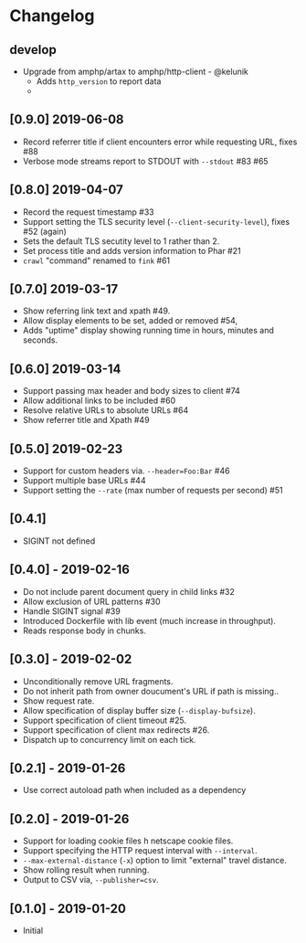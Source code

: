 # Changelog

## develop

- Upgrade from amphp/artax to amphp/http-client - @kelunik
    - Adds `http_version` to report data
    - 

## [0.9.0] 2019-06-08

- Record referrer title if client encounters error while requesting URL, fixes #88
- Verbose mode streams report to STDOUT with `--stdout` #83 #65

## [0.8.0] 2019-04-07

- Record the request timestamp #33
- Support setting the TLS security level (`--client-security-level`), fixes
  #52 (again)
- Sets the default TLS secutity level to 1 rather than 2.
- Set process title and adds version information to Phar #21
- `crawl` "command" renamed to `fink` #61

## [0.7.0] 2019-03-17

- Show referring link text and xpath #49.
- Allow display elements to be set, added or removed #54,
- Adds "uptime" display showing running time in hours, minutes and seconds.

## [0.6.0] 2019-03-14

- Support passing max header and body sizes to client #74
- Allow additional links to be included #60
- Resolve relative URLs to absolute URLs #64
- Show referrer title and Xpath #49

## [0.5.0] 2019-02-23

- Support for custom headers via. `--header=Foo:Bar` #46
- Support multiple base URLs #44
- Support setting the `--rate` (max number of requests per second) #51

## [0.4.1]

- SIGINT not defined

## [0.4.0] - 2019-02-16

- Do not include parent document query in child links #32
- Allow exclusion of URL patterns #30
- Handle SIGINT signal #39
- Introduced Dockerfile with lib event (much increase in throughput).
- Reads response body in chunks.

## [0.3.0] - 2019-02-02

- Unconditionally remove URL fragments.
- Do not inherit path from owner doucument's URL if path is missing..
- Show request rate.
- Allow specification of display buffer size (`--display-bufsize`).
- Support specification of client timeout #25.
- Support specification of client max redirects #26.
- Dispatch up to concurrency limit on each tick.

## [0.2.1] - 2019-01-26

- Use correct autoload path when included as a dependency

## [0.2.0] - 2019-01-26

- Support for loading cookie files h netscape cookie files.
- Support specifying the HTTP request interval with `--interval`.
- `--max-external-distance` (`-x`) option to limit "external" travel distance.
- Show rolling result when running.
- Output to CSV via, `--publisher=csv`.

## [0.1.0] - 2019-01-20

- Initial
